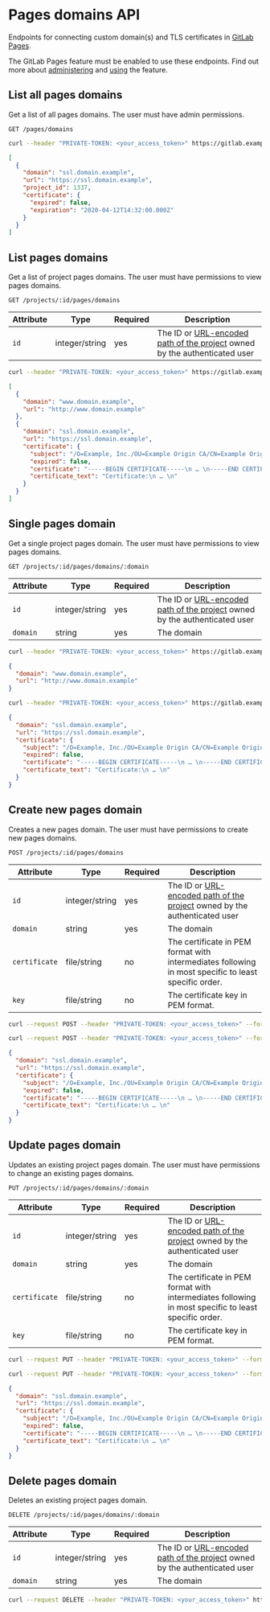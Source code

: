 # Pages domains API

Endpoints for connecting custom domain(s) and TLS certificates in [GitLab Pages](https://about.gitlab.com/features/pages/).

The GitLab Pages feature must be enabled to use these endpoints. Find out more about [administering](../administration/pages/index.md) and [using](../user/project/pages/index.md) the feature.

## List all pages domains

Get a list of all pages domains. The user must have admin permissions.

```http
GET /pages/domains
```

```bash
curl --header "PRIVATE-TOKEN: <your_access_token>" https://gitlab.example.com/api/v4/pages/domains
```

```json
[
  {
    "domain": "ssl.domain.example",
    "url": "https://ssl.domain.example",
    "project_id": 1337,
    "certificate": {
      "expired": false,
      "expiration": "2020-04-12T14:32:00.000Z"
    }
  }
]
```

## List pages domains

Get a list of project pages domains. The user must have permissions to view pages domains.

```http
GET /projects/:id/pages/domains
```

| Attribute | Type           | Required | Description                              |
| --------- | -------------- | -------- | ---------------------------------------- |
| `id`      | integer/string | yes      | The ID or [URL-encoded path of the project](README.md#namespaced-path-encoding) owned by the authenticated user |

```bash
curl --header "PRIVATE-TOKEN: <your_access_token>" https://gitlab.example.com/api/v4/projects/5/pages/domains
```

```json
[
  {
    "domain": "www.domain.example",
    "url": "http://www.domain.example"
  },
  {
    "domain": "ssl.domain.example",
    "url": "https://ssl.domain.example",
    "certificate": {
      "subject": "/O=Example, Inc./OU=Example Origin CA/CN=Example Origin Certificate",
      "expired": false,
      "certificate": "-----BEGIN CERTIFICATE-----\n … \n-----END CERTIFICATE-----",
      "certificate_text": "Certificate:\n … \n"
    }
  }
]
```

## Single pages domain

Get a single project pages domain. The user must have permissions to view pages domains.

```http
GET /projects/:id/pages/domains/:domain
```

| Attribute | Type           | Required | Description                              |
| --------- | -------------- | -------- | ---------------------------------------- |
| `id`      | integer/string | yes      | The ID or [URL-encoded path of the project](README.md#namespaced-path-encoding) owned by the authenticated user |
| `domain`  | string         | yes      | The domain                               |

```bash
curl --header "PRIVATE-TOKEN: <your_access_token>" https://gitlab.example.com/api/v4/projects/5/pages/domains/www.domain.example
```

```json
{
  "domain": "www.domain.example",
  "url": "http://www.domain.example"
}
```

```bash
curl --header "PRIVATE-TOKEN: <your_access_token>" https://gitlab.example.com/api/v4/projects/5/pages/domains/ssl.domain.example
```

```json
{
  "domain": "ssl.domain.example",
  "url": "https://ssl.domain.example",
  "certificate": {
    "subject": "/O=Example, Inc./OU=Example Origin CA/CN=Example Origin Certificate",
    "expired": false,
    "certificate": "-----BEGIN CERTIFICATE-----\n … \n-----END CERTIFICATE-----",
    "certificate_text": "Certificate:\n … \n"
  }
}
```

## Create new pages domain

Creates a new pages domain. The user must have permissions to create new pages domains.

```http
POST /projects/:id/pages/domains
```

| Attribute     | Type           | Required | Description                              |
| ------------- | -------------- | -------- | ---------------------------------------- |
| `id`          | integer/string | yes      | The ID or [URL-encoded path of the project](README.md#namespaced-path-encoding) owned by the authenticated user |
| `domain`      | string         | yes      | The domain                               |
| `certificate` | file/string    | no       | The certificate in PEM format with intermediates following in most specific to least specific order.|
| `key`         | file/string    | no       | The certificate key in PEM format.       |

```bash
curl --request POST --header "PRIVATE-TOKEN: <your_access_token>" --form "domain=ssl.domain.example" --form "certificate=@/path/to/cert.pem" --form "key=@/path/to/key.pem" https://gitlab.example.com/api/v4/projects/5/pages/domains
```

```bash
curl --request POST --header "PRIVATE-TOKEN: <your_access_token>" --form "domain=ssl.domain.example" --form "certificate=$CERT_PEM" --form "key=$KEY_PEM" https://gitlab.example.com/api/v4/projects/5/pages/domains
```

```json
{
  "domain": "ssl.domain.example",
  "url": "https://ssl.domain.example",
  "certificate": {
    "subject": "/O=Example, Inc./OU=Example Origin CA/CN=Example Origin Certificate",
    "expired": false,
    "certificate": "-----BEGIN CERTIFICATE-----\n … \n-----END CERTIFICATE-----",
    "certificate_text": "Certificate:\n … \n"
  }
}
```

## Update pages domain

Updates an existing project pages domain. The user must have permissions to change an existing pages domains.

```http
PUT /projects/:id/pages/domains/:domain
```

| Attribute     | Type           | Required | Description                              |
| ------------- | -------------- | -------- | ---------------------------------------- |
| `id`          | integer/string | yes      | The ID or [URL-encoded path of the project](README.md#namespaced-path-encoding) owned by the authenticated user |
| `domain`      | string         | yes      | The domain                               |
| `certificate` | file/string    | no       | The certificate in PEM format with intermediates following in most specific to least specific order.|
| `key`         | file/string    | no       | The certificate key in PEM format.       |

```bash
curl --request PUT --header "PRIVATE-TOKEN: <your_access_token>" --form "certificate=@/path/to/cert.pem" --form "key=@/path/to/key.pem" https://gitlab.example.com/api/v4/projects/5/pages/domains/ssl.domain.example
```

```bash
curl --request PUT --header "PRIVATE-TOKEN: <your_access_token>" --form "certificate=$CERT_PEM" --form "key=$KEY_PEM" https://gitlab.example.com/api/v4/projects/5/pages/domains/ssl.domain.example
```

```json
{
  "domain": "ssl.domain.example",
  "url": "https://ssl.domain.example",
  "certificate": {
    "subject": "/O=Example, Inc./OU=Example Origin CA/CN=Example Origin Certificate",
    "expired": false,
    "certificate": "-----BEGIN CERTIFICATE-----\n … \n-----END CERTIFICATE-----",
    "certificate_text": "Certificate:\n … \n"
  }
}
```

## Delete pages domain

Deletes an existing project pages domain.

```http
DELETE /projects/:id/pages/domains/:domain
```

| Attribute | Type           | Required | Description                              |
| --------- | -------------- | -------- | ---------------------------------------- |
| `id`      | integer/string | yes      | The ID or [URL-encoded path of the project](README.md#namespaced-path-encoding) owned by the authenticated user |
| `domain`  | string         | yes      | The domain                               |

```bash
curl --request DELETE --header "PRIVATE-TOKEN: <your_access_token>" https://gitlab.example.com/api/v4/projects/5/pages/domains/ssl.domain.example
```
